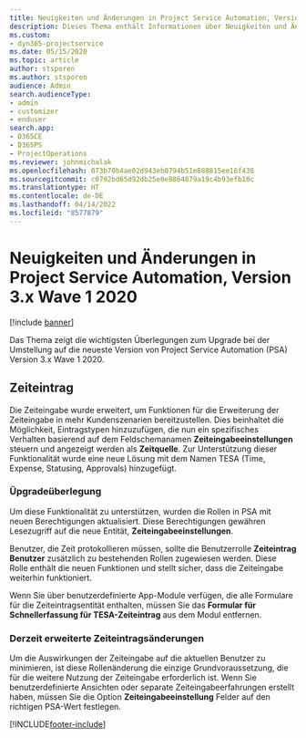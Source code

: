 ```yaml
---
title: Neuigkeiten und Änderungen in Project Service Automation, Version 3.x wave 1 2020
description: Dieses Thema enthält Informationen über Neuigkeiten und Änderungen in Project Service Automation, Version 3, Wave 1 2020.
ms.custom:
- dyn365-projectservice
ms.date: 05/15/2020
ms.topic: article
author: stsporen
ms.author: stsporen
audience: Admin
search.audienceType:
- admin
- customizer
- enduser
search.app:
- D365CE
- D365PS
- ProjectOperations
ms.reviewer: johnmichalak
ms.openlocfilehash: 073b70b4ae02d943eb0794b51e888815ee16f438
ms.sourcegitcommit: c0792bd65d92db25e0e8864879a19c4b93efb10c
ms.translationtype: HT
ms.contentlocale: de-DE
ms.lasthandoff: 04/14/2022
ms.locfileid: "8577879"
---
```

# <a name="whats-new-or-changed-in-project-service-automation-version-3-wave-1-2020"></a>Neuigkeiten und Änderungen in Project Service Automation, Version 3.x Wave 1 2020

[!include [banner](../includes/psa-now-project-operations.md)]

Das Thema zeigt die wichtigsten Überlegungen zum Upgrade bei der Umstellung auf die neueste Version von Project Service Automation (PSA) Version 3.x Wave 1 2020.

## <a name="time-entry"></a>Zeiteintrag
Die Zeiteingabe wurde erweitert, um Funktionen für die Erweiterung der Zeiteingabe in mehr Kundenszenarien bereitzustellen. Dies beinhaltet die Möglichkeit, Eintragstypen hinzuzufügen, die nun ein spezifisches Verhalten basierend auf dem Feldschemanamen **Zeiteingabeeinstellungen** steuern und angezeigt werden als **Zeitquelle**. Zur Unterstützung dieser Funktionalität wurde eine neue Lösung mit dem Namen TESA (Time, Expense, Statusing, Approvals) hinzugefügt.

### <a name="upgrade-consideration"></a>Üpgradeüberlegung
Um diese Funktionalität zu unterstützen, wurden die Rollen in PSA mit neuen Berechtigungen aktualisiert. Diese Berechtigungen gewähren Lesezugriff auf die neue Entität, **Zeiteingabeeinstellungen**.

Benutzer, die Zeit protokollieren müssen, sollte die Benutzerrolle **Zeiteintrag Benutzer** zusätzlich zu bestehenden Rollen zugewiesen werden. Diese Rolle enthält die neuen Funktionen und stellt sicher, dass die Zeiteingabe weiterhin funktioniert.

Wenn Sie über benutzerdefinierte App-Module verfügen, die alle Formulare für die Zeiteintragsentität enthalten, müssen Sie das **Formular für Schnellerfassung für TESA-Zeiteintrag** aus dem Modul entfernen.

### <a name="currently-extended-time-entry-changes"></a>Derzeit erweiterte Zeiteintragsänderungen
Um die Auswirkungen der Zeiteingabe auf die aktuellen Benutzer zu minimieren, ist diese Rollenänderung die einzige Grundvoraussetzung, die für die weitere Nutzung der Zeiteingabe erforderlich ist. Wenn Sie benutzerdefinierte Ansichten oder separate Zeiteingabeerfahrungen erstellt haben, müssen Sie die Option **Zeiteingabeeinstellung** Felder auf den richtigen PSA-Wert festlegen.


[!INCLUDE[footer-include](../includes/footer-banner.md)]

